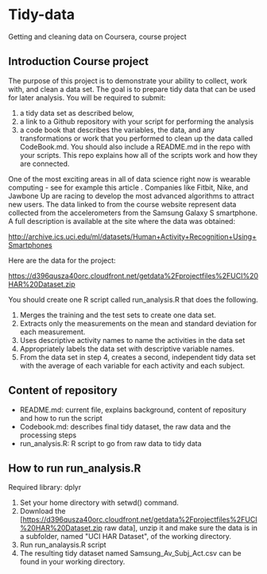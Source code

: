 # Tidy-data
Getting and cleaning data on Coursera, course project

## Introduction Course project
The purpose of this project is to demonstrate your ability to collect, work with, and clean a data set. The goal is to prepare tidy data that can be used for later analysis. 
You will be required to submit: 
1. a tidy data set as described below, 
2. a link to a Github repository with your script for performing the analysis
3. a code book that describes the variables, the data, and any transformations or work that you performed to clean up the data called CodeBook.md. You should also include a README.md in the repo with your scripts. This repo explains how all of the scripts work and how they are connected.  

One of the most exciting areas in all of data science right now is wearable computing - see for example this article . Companies like Fitbit, Nike, and Jawbone Up are racing to develop the most advanced algorithms to attract new users. The data linked to from the course website represent data collected from the accelerometers from the Samsung Galaxy S smartphone. A full description is available at the site where the data was obtained: 

http://archive.ics.uci.edu/ml/datasets/Human+Activity+Recognition+Using+Smartphones 

Here are the data for the project: 

https://d396qusza40orc.cloudfront.net/getdata%2Fprojectfiles%2FUCI%20HAR%20Dataset.zip

You should create one R script called run_analysis.R that does the following. 
1. Merges the training and the test sets to create one data set.
2. Extracts only the measurements on the mean and standard deviation for each measurement. 
3. Uses descriptive activity names to name the activities in the data set
4. Appropriately labels the data set with descriptive variable names. 
5. From the data set in step 4, creates a second, independent tidy data set with the average of each variable for each activity and each subject.

## Content of repository
* README.md: current file, explains background, content of repositury and how to run the script
* Codebook.md: describes final tidy dataset, the raw data and the processing steps
* run_analysis.R: R script to go from raw data to tidy data

## How to run run_analysis.R
Required library: dplyr
1. Set your home directory with setwd() command.
2. Download the [https://d396qusza40orc.cloudfront.net/getdata%2Fprojectfiles%2FUCI%20HAR%20Dataset.zip raw data], unzip it and make sure the data is in a subfolder, named "UCI HAR Dataset", of the working directory.
3. Run run_analaysis.R script
4. The resulting tidy dataset named Samsung_Av_Subj_Act.csv can be found in your working directory.
